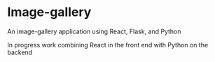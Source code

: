 # Image-gallery
An image-gallery application using React, Flask, and Python

In progress work combining React in the front end with Python on the backend

